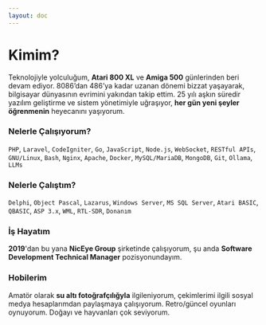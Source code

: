 ```yaml
---
layout: doc
---
```


# Kimim?

Teknolojiyle yolculuğum, **Atari 800 XL** ve **Amiga 500** günlerinden beri devam ediyor. 8086’dan 486’ya kadar uzanan dönemi bizzat yaşayarak, bilgisayar dünyasının evrimini yakından takip ettim. 25 yılı aşkın süredir yazılım geliştirme ve sistem yönetimiyle uğraşıyor, **her gün yeni şeyler öğrenmenin** heyecanını yaşıyorum.

### Nelerle Çalışıyorum?  
``PHP``, ``Laravel``, ``CodeIgniter``, ``Go``, ``JavaScript``, ``Node.js``, ``WebSocket``, ``RESTful APIs``, ``GNU/Linux``, ``Bash``, ``Nginx``, ``Apache``, ``Docker``, ``MySQL/MariaDB``, ``MongoDB``, ``Git``, ``Ollama``, ``LLMs``

### Nelerle Çalıştım?

``Delphi``, ``Object Pascal``, ``Lazarus``, ``Windows Server``, ``MS SQL Server``, ``Atari BASIC``, ``QBASIC``, ``ASP 3.x``, ``WML``, ``RTL-SDR``, ``Donanım``

### İş Hayatım
**2019**'dan bu yana **NicEye Group** şirketinde çalışıyorum, şu anda **Software Development Technical Manager** pozisyonundayım.

### Hobilerim
Amatör olarak **su altı fotoğrafçılığyla** ilgileniyorum, çekimlerimi ilgili sosyal medya hesaplarımdan paylaşmaya çalışıyorum. Retro/güncel oyunları oynuyorum. Doğayı ve hayvanları çok seviyorum.